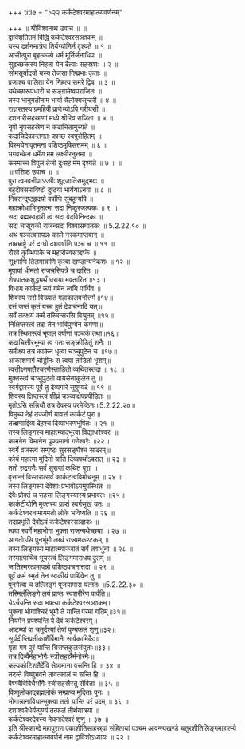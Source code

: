 +++
title = "०२२ कर्कटेश्वरमाहात्म्यवर्णनम्"

+++
॥ श्रीविश्वनाथ उवाच ॥ ॥  
द्वाविंशतितमं विद्धि कर्कटेश्वरसञ्ज्ञकम् ॥  
यस्य दर्शनमात्रेण तिर्यग्योनिर्न दृश्यते ॥ १ ॥  
आसीत्पुरा बृहत्कल्पे धर्म मूर्तिर्जनाधिपः ॥  
सुहृच्छक्रस्य निहता येन दैत्याः सहस्रशः ॥ २ ॥  
सोमसूर्यादयो यस्य तेजसा निष्प्रभाः कृताः ॥  
प्रजाश्च पालिता येन निहत्य समरे द्विषः ॥ ३ ॥  
यथेच्छारूपधारी च सङ्ग्रामेष्वपराजितः ॥  
तस्य भानुमतीनाम भार्या त्रैलोक्यसुन्दरी ॥ ४ ॥  
राज्ञस्तस्याग्रमहिषी प्राणेभ्योऽपि गरीयसी ॥  
दशनारीसहस्राणां मध्ये श्रीरिव राजिता ॥ ५ ॥  
नृपो नृपसहस्रेण न कदाचित्प्रमुच्यते ॥  
कदाचिदेकान्तगतः पप्रच्छ स्वपुरोहितम् ॥  
विस्मयेनावृतमना वशिष्ठमृषिसत्तमम् ॥ ६ ॥  
भगवन्केन धर्मेण मम लक्ष्मीरनुत्तमा ॥  
कस्माच्च विपुलं तेजो दुःसहं मम दृश्यते ॥ ७ ॥ ॥  
॥ वशिष्ठ उवाच ॥ ॥  
पुरा त्वमवनीपाऽऽसीः शूद्रजातिसमुद्भवः ॥  
बहुदोषसमाविष्टो दुष्टया भार्ययाऽनया ॥ ८ ॥  
निवसन्दुष्टहृदयो वर्षाणि सुबहून्यपि ॥  
महाक्रोधाभिभूतात्मा सदा निष्ठुरजल्पकः ॥ ९ ॥  
सदा ब्रह्मस्वहारी त्वं सदा वेदविनिन्दकः ॥  
सदा चासूयको राजन्सदा विश्वासघातकः ॥ 5.2.22.१० ॥  
अथ पञ्चत्वमापन्नः काले नरकमाप्तवान् ॥  
ताम्रभ्राष्ट्रे परं दग्धो दशवर्षाणि पञ्च च ॥ ११ ॥  
रौरवे कुम्भिपाके च महारौरवसञ्ज्ञके ॥  
सूक्ष्माणि तिलमात्राणि कृत्वा खण्डान्यनेकशः ॥ १२ ॥  
मूषायां धीमतो राजन्नसिपत्रे च दारितः ॥  
शेषपातकशुद्ध्यर्थं धराया मवतारितः॥१३॥  
विधाय कार्कटं रूपं यमेन त्वयि पार्थिव ॥  
शिवस्य सरो विख्यातं महाकालवनोत्तमे॥१४॥  
दत्तं जप्तं कृतं यच्च हुतं देवार्चनादि यत्॥  
सर्वं तदक्षयं कर्म तस्मिन्सरसि विश्रुतम् ॥१५॥  
निक्षिप्तस्त्वं तदा तेन भाविपुण्येन कर्मणा॥  
तत्र स्थितस्त्वं भूपाल वर्षाणां पञ्चकं तथा॥१६॥  
कदाचित्तीरभूम्यां त्वं गतः सङ्क्रीडितुं शनैः ॥  
समीक्ष्य तत्र काकेन धृत्वा चञ्चुपुटेन च ॥१७॥  
आकाशमार्गं चोड्डीनः स त्वया ताडितो भृशम्॥  
त्वत्तीक्ष्णपातैश्चरणैस्ताडितो व्यथितस्तदा ॥ १८ ॥  
मुक्तस्त्वं चञ्चुपुटतो वायसेनाकुलेन तु ॥  
स्वर्गद्वारस्य पूर्वे तु देव्यगारे सुपुण्यदे ॥ १९ ॥  
शिवस्य क्षिप्तस्त्वं शीघ्रं चञ्च्वाक्षेपप्रपीडितः ॥  
मृतोऽसि सन्निधौ तत्र देवस्य परमेष्ठिनः॥5.2.22.२०॥  
विमुच्य देहं तज्जीर्णं यावत्तं कार्कटं पुरा॥  
तत्क्षणाद्दिव्य देहश्च दिव्याभरणभूषितः ॥ २१ ॥  
तस्य लिङ्गस्य माहात्म्याद्भूत्वा विद्याधरेश्वरः ॥  
कामगेन विमानेन पूज्यमानो गणेश्वरैः ॥२२॥  
स्वर्गे व्रजंस्त्वं सम्पृष्टः सुरसङ्घैश्च सादरम्॥  
कोयं महात्मा मुदितो याति दिव्यपथोंऽबरात् ॥ २३ ॥  
ततो रुद्रगणैः सर्वं सुराणां कथितं पुरा ॥  
वृत्तान्तं विस्तरात्सर्वं कार्कटत्वविमोचनूम् ॥ २४ ॥  
तस्य लिङ्गस्य देवेशाः प्रभावोऽयमुपस्थितः ॥  
देवैः प्रोक्तं च सहसा लिङ्गस्यास्य प्रभावतः ॥२५॥  
कार्कटीयोनि मुक्तस्य प्राप्तं स्वर्गसुखं यतः ॥  
कर्कटेश्वरनामायमतो लोके भविष्यति ॥ २६ ॥  
तदाप्रभृति देवोऽयं कर्कटेश्वरसञ्ज्ञकः ॥  
त्वया स्वर्गे महाभोगा भुक्ता राजन्यथेच्छया ॥ २७ ॥  
आगतोऽसि पुनर्भूमौ लब्धं राज्यमकण्टकम् ॥  
तस्य लिङ्गस्य माहात्म्याज्जातं सर्वं तवाधुना ॥ २८ ॥  
तस्मात्पार्थिव भूयस्त्वं लिङ्गमाराधय द्रुतम् ॥  
जातिस्मरत्वमापन्नो वशिष्ठवचनात्तदा ॥ २९ ॥  
पूर्वं कर्म स्मृतं तेन स्वकीयं पार्थिवेन तु ॥  
पुनर्गत्वा च तल्लिङ्गं पूजयामास यत्नतः ॥5.2.22.३० ॥  
तस्मिल्ँलिङ्गे लयं प्राप्तः स्वशरीरेण पार्वति॥  
येऽर्चयन्ति सदा भक्त्या कर्कटेश्वरसञ्ज्ञकम्॥  
भुक्त्वा भोगांश्चिरं भूमौ ते यान्ति परमां गतिम्॥३१॥  
नियमेन प्रपश्यन्ति ये देवं कर्कटेश्वरम्॥  
अष्टम्यां वा चतुर्दश्यां तेषां पुण्यफलं शृणु॥३२॥  
सूर्यदीप्तिप्रतीकाशैर्विमानैः सार्वकामिकैः॥  
मृता मम पुरं यान्ति त्रिसप्तकुलसंयुताः॥३३।  
तत्र दिव्यैर्महाभोगैः स्त्रीसहस्रैर्मनोरमैः॥  
कल्पकोटिशतैर्देवि सेव्यमाना वसन्ति हि ॥ ३४ ॥  
तदन्ते विष्णुभवने तावत्कालं च सन्ति हि ॥  
वैष्णवैर्विविधैर्भोगैः स्त्रीसहस्रैस्तु सेविताः ॥ ३५ ॥  
विष्णुलोकाद्ब्रह्मलोकं सम्प्राप्य मुदिताः पुनः ॥  
भोगान्नानाविधान्भुक्त्वा ततो यान्ति परं पदम् ॥ ३६ ॥  
दशाश्वमैधैर्यत्पुण्यं तत्फलं तीर्थयात्रया ॥  
कर्कटेश्वरदेवस्य मेघनादेश्वरं शृणु ॥ ३७ ॥  
इति श्रीस्कान्दे महापुराण एकाशीतिसाहस्र्यां संहितायां पञ्चम आवन्त्यखण्डे चतुरशीतिलिङ्गमाहात्म्ये कर्कटेश्वरमाहात्म्यवर्णनं नाम द्वाविंशोऽध्यायः ॥ २२ ॥